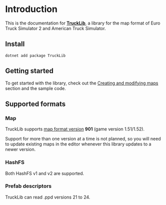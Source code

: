 # Introduction

This is the documentation for [**TruckLib**](https://github.com/sk-zk/TruckLib), a library for the map format of Euro Truck Simulator 2 and American Truck Simulator.

## Install
```
dotnet add package TruckLib
```

## Getting started
To get started with the library, check out the [Creating and modifying maps](~/docs/TruckLib.ScsMap/map-class.md) section and the sample code.

## Supported formats

### Map
TruckLib supports [map format version](https://github.com/sk-zk/map-docs/wiki/Map-format-version) **901** (game version 1.51/1.52).

Support for more than one version at a time is not planned, so you will need to update existing maps in the editor
whenever this library updates to a newer version.

### HashFS
Both HashFS v1 and v2 are supported.

### Prefab descriptors
TruckLib can read .ppd versions 21 to 24.

